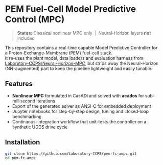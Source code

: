 # PEM Fuel-Cell Model Predictive Control (MPC)

> **Status:** Classical nonlinear MPC only &nbsp;|&nbsp; Neural-Horizon layers **not** included

This repository contains a real-time capable Model Predictive Controller for a
Proton-Exchange-Membrane (PEM) fuel-cell stack.  
It re-uses the plant model, data loaders and evaluation harness from
[Laboratory-CCPS/Neural-Horizon-MPC](https://github.com/Laboratory-CCPS/Neural-Horizon-MPC),
but strips away the Neural-Horizon (NN-augmented) part to keep the pipeline
lightweight and easily tunable.

## Features

* **Nonlinear MPC** formulated in CasADi and solved with **acados** for sub-millisecond iterations  
* Export of the generated solver as ANSI-C for embedded deployment  
* Jupyter notebooks for step-by-step design, tuning and closed-loop
  benchmarking  
* Continuous-integration workflow that unit-tests the controller on a
  synthetic UDDS drive cycle

## Installation

```bash
git clone https://github.com/Laboratory-CCPS/pem-fc-ampc.git
cd pem-fc-ampc